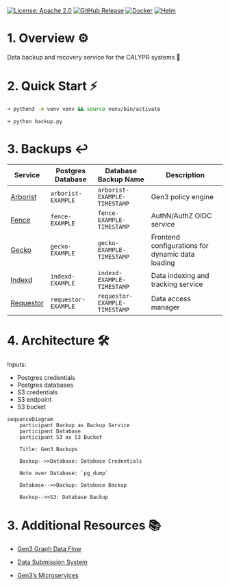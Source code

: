 [![License: Apache 2.0][license-badge]][license]
[![GitHub Release][release-badge]][release]
[![Docker][docker-badge]][docker]
[![Helm][helm-badge]][helm]

[license-badge]: https://img.shields.io/badge/License-Apache-blue.svg
[license]: https://opensource.org/license/apache-2-0

[release-badge]: https://img.shields.io/github/v/release/ACED-IDP/backup-service
[release]: https://github.com/ACED-IDP/backup-service/releases

[docker-badge]: https://img.shields.io/badge/Docker%20Repo-Quay.io-blue?logo=docker
[docker]: https://quay.io/repository/ohsu-comp-bio/backup-service?tab=tags&tag=latest

[helm-badge]: https://img.shields.io/badge/Helm-0F1689?logo=helm&logoColor=fff
[helm]: https://github.com/ohsu-comp-bio/helm-charts/tree/main/charts/backups

# 1. Overview ⚙️

Data backup and recovery service for the CALYPR systems 🔄

# 2. Quick Start ⚡

```sh
➜ python3 -m venv venv && source venv/bin/activate

➜ python backup.py
```

# 3. Backups ↩️

| Service                | Postgres Database   | Database Backup Name          | Description                                      |
| ---------------------- | ------------------- | ----------------------------- | ------------------------------------------------ |
| [Arborist][arborist]   | `arborist-EXAMPLE`  | `arborist-EXAMPLE-TIMESTAMP`  | Gen3 policy engine                               |
| [Fence][fence]         | `fence-EXAMPLE`     | `fence-EXAMPLE-TIMESTAMP`     | AuthN/AuthZ OIDC service                         |
| [Gecko][gecko]         | `gecko-EXAMPLE`     | `gecko-EXAMPLE-TIMESTAMP`     | Frontend configurations for dynamic data loading |
| [Indexd][indexd]       | `indexd-EXAMPLE`    | `indexd-EXAMPLE-TIMESTAMP`    | Data indexing and tracking service               |
| [Requestor][requestor] | `requestor-EXAMPLE` | `requestor-EXAMPLE-TIMESTAMP` | Data access manager                              |

[arborist]: https://github.com/uc-cdis/arborist
[fence]: https://github.com/uc-cdis/fence
[gecko]: https://github.com/aced-idp/gecko
[indexd]: https://github.com/uc-cdis/indexd
[requestor]: https://github.com/uc-cdis/requestor

# 4. Architecture 🛠️

Inputs:
- Postgres credentials
- Postgres databases
- S3 credentials
- S3 endpoint
- S3 bucket

```mermaid
sequenceDiagram
    participant Backup as Backup Service
    participant Database
    participant S3 as S3 Bucket

    Title: Gen3 Backups

    Backup-->>Database: Database Credentials

    Note over Database: `pg_dump`

    Database-->>Backup: Database Backup

    Backup-->>S3: Database Backup
```

# 3. Additional Resources 📚

- [Gen3 Graph Data Flow](https://docs.gen3.org/gen3-resources/developer-guide/architecture/#gen3-graph-data-flow)

- [Data Submission System](https://gen3.org/resources/developer/#data-submission-system)

- [Gen3’s Microservices](https://gen3.org/resources/developer/microservice/)
